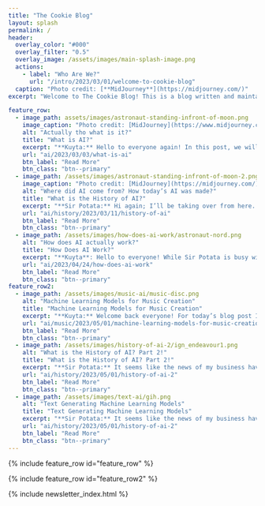 ```yaml
---
title: "The Cookie Blog"
layout: splash
permalink: /
header:
  overlay_color: "#000"
  overlay_filter: "0.5"
  overlay_image: /assets/images/main-splash-image.png
  actions:
    - label: "Who Are We?"
      url: "/intro/2023/03/01/welcome-to-cookie-blog"
  caption: "Photo credit: [**MidJourney**](https://midjourney.com/)"
excerpt: "Welcome to The Cookie Blog! This is a blog written and maintained by two high-school students. Here you will find many posts about AI and art."

feature_row:
  - image_path: assets/images/astronaut-standing-infront-of-moon.png
    image_caption: "Photo credit: [MidJourney](https://www.midjourney.com/)"
    alt: "Actually tho what is it?"
    title: "What is AI?"
    excerpt: "**Kuyta:** Hello to everyone again! In this post, we will discuss the magical thingamajig of AI."
    url: "ai/2023/03/03/what-is-ai"
    btn_label: "Read More"
    btn_class: "btn--primary"
  - image_path: /assets/images/astronaut-standing-infront-of-moon-2.png
    image_caption: "Photo credit: [MidJourney](https://midjourney.com/)"
    alt: "Where did AI come from? How today’s AI was made?"
    title: "What is the History of AI?"
    excerpt: "**Sir Potata:** Hi again; I’ll be taking over from here. Thanks to Kuyta, we now have a good idea of what AI is. But I think that most of us have already heard about it and know something about it (if you didn’t, then I’m afraid you are probably living in a cave)."
    url: "ai/history/2023/03/11/history-of-ai"
    btn_label: "Read More"
    btn_class: "btn--primary"
  - image_path: /assets/images/how-does-ai-work/astronaut-nord.png
    alt: "How does AI actually work?"
    title: "How Does AI Work?"
    excerpt: "**Kuyta**: Hello to everyone! While Sir Potata is busy with some nerdy stuff, I thought I could write a post on how AI works. So here we go!"
    url: "ai/2023/04/24/how-does-ai-work"
    btn_label: "Read More"
    btn_class: "btn--primary"
feature_row2:
  - image_path: /assets/images/music-ai/music-disc.png
    alt: "Machine Learning Models for Music Creation"
    title: "Machine Learning Models for Music Creation"
    excerpt: "**Kuyta:** Welcome back everyone! For today’s blog post I will be talking about AI and machine learning again. But this time, I will show the machine learning models for sound generation, especially music creation."
    url: "ai/music/2023/05/01/machine-learning-models-for-music-creation"
    btn_label: "Read More"
    btn_class: "btn--primary"
  - image_path: /assets/images/history-of-ai-2/ign_endeavour1.png
    alt: "What is the History of AI? Part 2!"
    title: "What is the History of AI? Part 2!"
    excerpt: "**Sir Potata:** It seems like the news of my business have been highly exaggerated but as you can see, I’m back with the second part of the last post."
    url: "ai/history/2023/05/01/history-of-ai-2"
    btn_label: "Read More"
    btn_class: "btn--primary" 
  - image_path: /assets/images/text-ai/gih.png
    alt: "Text Generating Machine Learning Models"
    title: "Text Generating Machine Learning Models"
    excerpt: "**Sir Potata:** It seems like the news of my business have been highly exaggerated but as you can see, I’m back with the second part of the last post."
    url: "ai/history/2023/05/01/history-of-ai-2"
    btn_label: "Read More"
    btn_class: "btn--primary" 
---
```


{% include feature_row id="feature_row" %}

{% include feature_row id="feature_row2" %}

{% include newsletter_index.html %}

